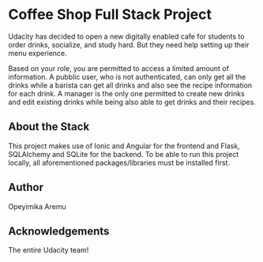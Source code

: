 # Coffee Shop Full Stack Project

Udacity has decided to open a new digitally enabled cafe for students to order drinks, socialize, and study hard. But they need help setting up their menu experience.

Based on your role, you are permitted to access a limited amount of information. A pubblic user, who is not authenticated, can only get all the drinks while a barista can get all drinks and also see the recipe information for each drink.
A manager is the only one permitted to create new drinks and edit existing drinks while being also able to get drinks and their recipes.

## About the Stack
This project makes use of Ionic and Angular for the frontend and Flask, SQLAlchemy and SQLite for the backend. To be able to run this project locally, all aforementioned packages/libraries must be installed first.

## Author
Opeyimika Aremu

## Acknowledgements
The entire Udacity team!
